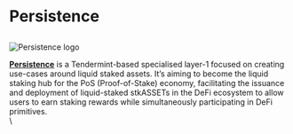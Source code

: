# Persistence

##

![Persistence logo](https://user-images.githubusercontent.com/95366163/145561341-c1938d16-bab2-4fec-9aa8-015440c4a21b.png)

[**Persistence**](https://wallet.persistence.one/) is a Tendermint-based specialised layer-1 focused on creating use-cases around liquid staked assets. It’s aiming to become the liquid staking hub for the PoS (Proof-of-Stake) economy, facilitating the issuance and deployment of liquid-staked stkASSETs in the DeFi ecosystem to allow users to earn staking rewards while simultaneously participating in DeFi primitives.\
\


